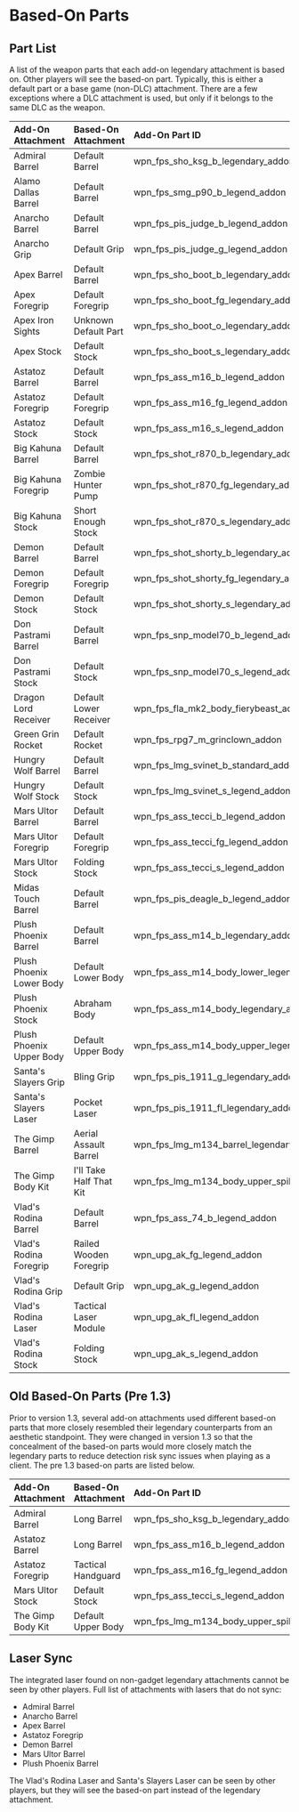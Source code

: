 # Based-On Parts

## Part List

A list of the weapon parts that each add-on legendary attachment is based on. Other players will see the based-on part. Typically, this is either a default part or a base game (non-DLC) attachment. There are a few exceptions where a DLC attachment is used, but only if it belongs to the same DLC as the weapon.

|Add-On Attachment|Based-On Attachment|Add-On Part ID|Based-On Part ID|Note|
|:--|:--|:--|:--|:--|
|Admiral Barrel|Default Barrel|wpn_fps_sho_ksg_b_legendary_addon|wpn_fps_sho_ksg_b_standard|Default Part|
|Alamo Dallas Barrel|Default Barrel|wpn_fps_smg_p90_b_legend_addon|wpn_fps_smg_p90_b_short|Default Part|
|Anarcho Barrel|Default Barrel|wpn_fps_pis_judge_b_legend_addon|wpn_fps_pis_judge_b_standard|Default Part|
|Anarcho Grip|Default Grip|wpn_fps_pis_judge_g_legend_addon|wpn_fps_pis_judge_g_standard|Default Part|
|Apex Barrel|Default Barrel|wpn_fps_sho_boot_b_legendary_addon|wpn_fps_sho_boot_b_standard|Default Part|
|Apex Foregrip|Default Foregrip|wpn_fps_sho_boot_fg_legendary_addon|wpn_fps_sho_boot_fg_standard|Default Part|
|Apex Iron Sights|Unknown Default Part|wpn_fps_sho_boot_o_legendary_addon|wpn_fps_sho_boot_em_extra|Default Part|
|Apex Stock|Default Stock|wpn_fps_sho_boot_s_legendary_addon|wpn_fps_sho_boot_s_short|Default Part|
|Astatoz Barrel|Default Barrel|wpn_fps_ass_m16_b_legend_addon|wpn_fps_m4_uupg_b_medium_vanilla|Default Part|
|Astatoz Foregrip|Default Foregrip|wpn_fps_ass_m16_fg_legend_addon|wpn_fps_m16_fg_standard|Default Part|
|Astatoz Stock|Default Stock|wpn_fps_ass_m16_s_legend_addon|wpn_fps_m16_s_solid_vanilla|Default Part|
|Big Kahuna Barrel|Default Barrel|wpn_fps_shot_r870_b_legendary_addon|wpn_fps_shot_r870_b_long|Default Part|
|Big Kahuna Foregrip|Zombie Hunter Pump|wpn_fps_shot_r870_fg_legendary_addon|wpn_fps_shot_r870_fg_wood|Base Game|
|Big Kahuna Stock|Short Enough Stock|wpn_fps_shot_r870_s_legendary_addon|wpn_fps_shot_r870_s_nostock|Base Game|
|Demon Barrel|Default Barrel|wpn_fps_shot_shorty_b_legendary_addon|wpn_fps_shot_r870_b_short|Default Part|
|Demon Foregrip|Default Foregrip|wpn_fps_shot_shorty_fg_legendary_addon|wpn_fps_shot_r870_fg_small|Default Part|
|Demon Stock|Default Stock|wpn_fps_shot_shorty_s_legendary_addon|wpn_fps_shot_r870_s_nostock_vanilla|Default Part|
|Don Pastrami Barrel|Default Barrel|wpn_fps_snp_model70_b_legend_addon|wpn_fps_snp_model70_b_standard|Default Part|
|Don Pastrami Stock|Default Stock|wpn_fps_snp_model70_s_legend_addon|wpn_fps_snp_model70_s_standard|Default Part|
|Dragon Lord Receiver|Default Lower Receiver|wpn_fps_fla_mk2_body_fierybeast_addon|wpn_fps_fla_mk2_body|Default Part|
|Green Grin Rocket|Default Rocket|wpn_fps_rpg7_m_grinclown_addon|wpn_fps_rpg7_m_rocket|Default Part|
|Hungry Wolf Barrel|Default Barrel|wpn_fps_lmg_svinet_b_standard_addon|wpn_fps_lmg_par_b_standard|Default Part|
|Hungry Wolf Stock|Default Stock|wpn_fps_lmg_svinet_s_legend_addon|wpn_fps_lmg_par_s_standard|Default Part|
|Mars Ultor Barrel|Default Barrel|wpn_fps_ass_tecci_b_legend_addon|wpn_fps_ass_tecci_b_standard|Default Part|
|Mars Ultor Foregrip|Default Foregrip|wpn_fps_ass_tecci_fg_legend_addon|wpn_fps_ass_tecci_fg_standard|Default Part|
|Mars Ultor Stock|Folding Stock|wpn_fps_ass_tecci_s_legend_addon|wpn_fps_m4_uupg_s_fold|Base Game|
|Midas Touch Barrel|Default Barrel|wpn_fps_pis_deagle_b_legend_addon|wpn_fps_pis_deagle_b_standard|Default Part|
|Plush Phoenix Barrel|Default Barrel|wpn_fps_ass_m14_b_legendary_addon|wpn_fps_ass_m14_b_standard|Default Part|
|Plush Phoenix Lower Body|Default Lower Body|wpn_fps_ass_m14_body_lower_legendary_addon|wpn_fps_ass_m14_body_lower|Default Part|
|Plush Phoenix Stock|Abraham Body|wpn_fps_ass_m14_body_legendary_addon|wpn_fps_ass_m14_body_ebr|Base Game|
|Plush Phoenix Upper Body|Default Upper Body|wpn_fps_ass_m14_body_upper_legendary_addon|wpn_fps_ass_m14_body_upper|Default Part|
|Santa's Slayers Grip|Bling Grip|wpn_fps_pis_1911_g_legendary_addon|wpn_fps_pis_1911_g_bling|Base Game|
|Santa's Slayers Laser|Pocket Laser|wpn_fps_pis_1911_fl_legendary_addon|wpn_fps_upg_fl_pis_laser|Base Game|
|The Gimp Barrel|Aerial Assault Barrel|wpn_fps_lmg_m134_barrel_legendary_addon|wpn_fps_lmg_m134_barrel_extreme|Same DLC|
|The Gimp Body Kit|I'll Take Half That Kit|wpn_fps_lmg_m134_body_upper_spikey_addon|wpn_fps_lmg_m134_body_upper_light|Same DLC|
|Vlad's Rodina Barrel|Default Barrel|wpn_fps_ass_74_b_legend_addon|wpn_fps_ass_74_b_standard|Default Part|
|Vlad's Rodina Foregrip|Railed Wooden Foregrip|wpn_upg_ak_fg_legend_addon|wpn_upg_ak_fg_combo2|Base Game|
|Vlad's Rodina Grip|Default Grip|wpn_upg_ak_g_legend_addon|wpn_upg_ak_g_standard|Default Part|
|Vlad's Rodina Laser|Tactical Laser Module|wpn_upg_ak_fl_legend_addon|wpn_fps_upg_fl_ass_smg_sho_peqbo|Base Game|
|Vlad's Rodina Stock|Folding Stock|wpn_upg_ak_s_legend_addon|wpn_upg_ak_s_folding|Base Game|

## Old Based-On Parts (Pre 1.3)

Prior to version 1.3, several add-on attachments used different based-on parts that more closely resembled their legendary counterparts from an aesthetic standpoint. They were changed in version 1.3 so that the concealment of the based-on parts would more closely match the legendary parts to reduce detection risk sync issues when playing as a client. The pre 1.3 based-on parts are listed below.

|Add-On Attachment|Based-On Attachment|Add-On Part ID|Based-On Part ID|Note|
|:--|:--|:--|:--|:--|
|Admiral Barrel|Long Barrel|wpn_fps_sho_ksg_b_legendary_addon|wpn_fps_sho_ksg_b_long|Same DLC|
|Astatoz Barrel|Long Barrel|wpn_fps_ass_m16_b_legend_addon|wpn_fps_m4_uupg_b_long|Base Game|
|Astatoz Foregrip|Tactical Handguard|wpn_fps_ass_m16_fg_legend_addon|wpn_fps_m16_fg_railed|Base Game|
|Mars Ultor Stock|Default Stock|wpn_fps_ass_tecci_s_legend_addon|wpn_fps_ass_tecci_s_standard|Default Part|
|The Gimp Body Kit|Default Upper Body|wpn_fps_lmg_m134_body_upper_spikey_addon|wpn_fps_lmg_m134_body_upper|Default Part|

## Laser Sync
The integrated laser found on non-gadget legendary attachments cannot be seen by other players. Full list of attachments with lasers that do not sync:
- Admiral Barrel
- Anarcho Barrel
- Apex Barrel
- Astatoz Foregrip
- Demon Barrel
- Mars Ultor Barrel
- Plush Phoenix Barrel

The Vlad's Rodina Laser and Santa's Slayers Laser can be seen by other players, but they will see the based-on part instead of the legendary attachment.
